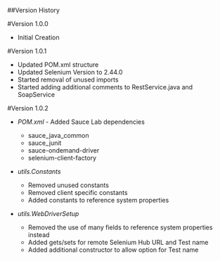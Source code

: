 ##Version History

#Version 1.0.0
* Initial Creation

#Version 1.0.1
* Updated POM.xml structure
* Updated Selenium Version to 2.44.0
* Started removal of unused imports
* Started adding additional comments to RestService.java and SoapService

#Version 1.0.2
* *POM.xml* - Added Sauce Lab dependencies 
	* sauce_java_common
	* sauce_junit
	* sauce-ondemand-driver
	* selenium-client-factory

* *utils.Constants*
	* Removed unused constants
	* Removed client specific constants
	* Added constants to reference system properties

* *utils.WebDriverSetup*
	* Removed the use of many fields to reference system properties instead
	* Added gets/sets for remote Selenium Hub URL and Test name
	* Added additional constructor to allow option for Test name